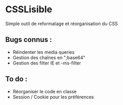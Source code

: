 CSSLisible
==========

Simple outil de reformatage et réorganisation du CSS


Bugs connus :
-------------

* Réindenter les media queries
* Gestion des chaînes en ";base64"
* Gestion des filter IE et -ms-filter

To do :
-------

* Réorganiser le code en classe
* Session / Cookie pour les préférences
